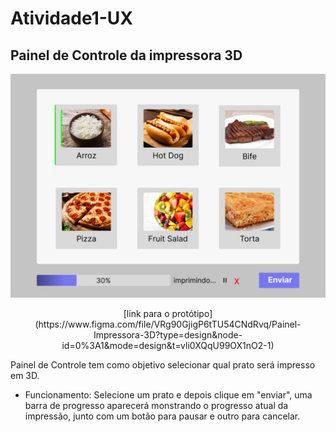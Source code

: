 # Atividade1-UX

## Painel de Controle da impressora 3D

![imagem](https://github.com/Andre-Moura-Dev/Atividade1-UX/blob/main/Painel%20Impressora.png)
<center>[link para o protótipo](https://www.figma.com/file/VRg90GjigP6tTU54CNdRvq/Painel-Impressora-3D?type=design&node-id=0%3A1&mode=design&t=vli0XQqU99OX1nO2-1)</center>

Painel de Controle tem como objetivo selecionar qual prato será impresso em 3D.
- Funcionamento: Selecione um prato e depois clique em "enviar", uma barra de progresso aparecerá monstrando o progresso atual da impressão, junto com um botão para pausar e outro para cancelar.
